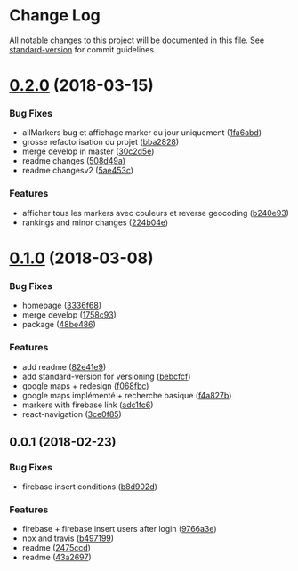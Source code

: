# Change Log

All notable changes to this project will be documented in this file. See [standard-version](https://github.com/conventional-changelog/standard-version) for commit guidelines.

<a name="0.2.0"></a>
# [0.2.0](https://github.com/MisterL33/NauticApp/compare/v0.1.0...v0.2.0) (2018-03-15)


### Bug Fixes

* allMarkers bug et affichage marker du jour uniquement ([1fa6abd](https://github.com/MisterL33/NauticApp/commit/1fa6abd))
* grosse refactorisation du projet ([bba2828](https://github.com/MisterL33/NauticApp/commit/bba2828))
* merge develop in master ([30c2d5e](https://github.com/MisterL33/NauticApp/commit/30c2d5e))
* readme changes ([508d49a](https://github.com/MisterL33/NauticApp/commit/508d49a))
* readme changesv2 ([5ae453c](https://github.com/MisterL33/NauticApp/commit/5ae453c))


### Features

* afficher tous les markers avec couleurs et reverse geocoding ([b240e93](https://github.com/MisterL33/NauticApp/commit/b240e93))
* rankings and minor changes ([224b04e](https://github.com/MisterL33/NauticApp/commit/224b04e))



<a name="0.1.0"></a>
# [0.1.0](https://github.com/MisterL33/NauticApp/compare/v0.0.1...v0.1.0) (2018-03-08)


### Bug Fixes

* homepage ([3336f68](https://github.com/MisterL33/NauticApp/commit/3336f68))
* merge develop ([1758c93](https://github.com/MisterL33/NauticApp/commit/1758c93))
* package ([48be486](https://github.com/MisterL33/NauticApp/commit/48be486))


### Features

* add readme ([82e41e9](https://github.com/MisterL33/NauticApp/commit/82e41e9))
* add standard-version for versioning ([bebcfcf](https://github.com/MisterL33/NauticApp/commit/bebcfcf))
* google maps + redesign ([f068fbc](https://github.com/MisterL33/NauticApp/commit/f068fbc))
* google maps implémenté + recherche basique ([f4a827b](https://github.com/MisterL33/NauticApp/commit/f4a827b))
* markers with firebase link ([adc1fc6](https://github.com/MisterL33/NauticApp/commit/adc1fc6))
* react-navigation ([3ce0f85](https://github.com/MisterL33/NauticApp/commit/3ce0f85))



<a name="0.0.1"></a>
## 0.0.1 (2018-02-23)


### Bug Fixes

* firebase insert conditions ([b8d902d](https://github.com/MisterL33/NauticApp/commit/b8d902d))


### Features

* firebase + firebase insert users after login ([9766a3e](https://github.com/MisterL33/NauticApp/commit/9766a3e))
* npx and travis ([b497199](https://github.com/MisterL33/NauticApp/commit/b497199))
* readme ([2475ccd](https://github.com/MisterL33/NauticApp/commit/2475ccd))
* readme ([43a2697](https://github.com/MisterL33/NauticApp/commit/43a2697))
